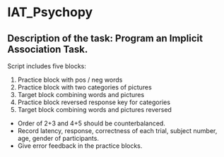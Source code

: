 # IAT_Psychopy
## Description of the task: Program an Implicit Association Task.

Script includes five blocks:
1. Practice block with pos / neg words
2. Practice block with two categories of pictures
3. Target block combining words and pictures
4. Practice block reversed response key for categories
5. Target block combining words and pictures reversed

- Order of 2+3 and 4+5 should be counterbalanced.
- Record latency, response, correctness of each trial, subject number, age, gender of participants.
- Give error feedback in the practice blocks.